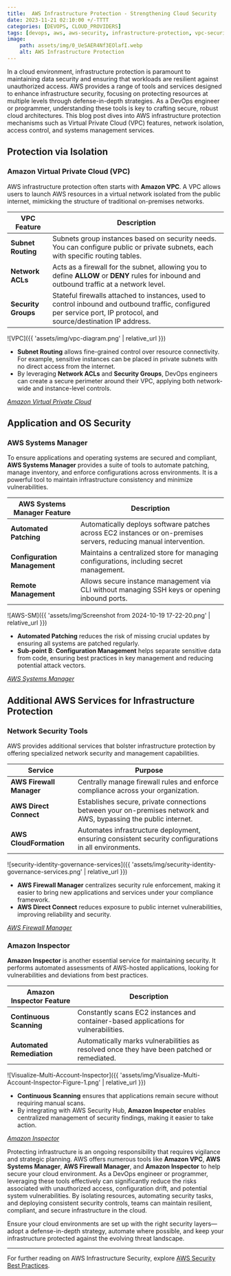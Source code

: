 ```yaml
---
title:  AWS Infrastructure Protection - Strengthening Cloud Security
date: 2023-11-21 02:10:00 +/-TTTT
categories: [DEVOPS, CLOUD_PROVIDERS]
tags: [devops, aws, aws-security, infrastructure-protection, vpc-security, security-groups, network-acl, aws-systems-manager, aws-firewall-manager, amazon-inspector]
image:
    path: assets/img/0_UeSAER4Nf3EOlafI.webp
    alt: AWS Infrastructure Protection 
---
```


In a cloud environment, infrastructure protection is paramount to maintaining data security and ensuring that workloads are resilient against unauthorized access. AWS provides a range of tools and services designed to enhance infrastructure security, focusing on protecting resources at multiple levels through defense-in-depth strategies. As a DevOps engineer or programmer, understanding these tools is key to crafting secure, robust cloud architectures. This blog post dives into AWS infrastructure protection mechanisms such as Virtual Private Cloud (VPC) features, network isolation, access control, and systems management services.

## Protection via Isolation

### Amazon Virtual Private Cloud (VPC)
AWS infrastructure protection often starts with **Amazon VPC**. A VPC allows users to launch AWS resources in a virtual network isolated from the public internet, mimicking the structure of traditional on-premises networks.

| VPC Feature       | Description                                                                                      |
|-------------------|--------------------------------------------------------------------------------------------------|
| **Subnet Routing** | Subnets group instances based on security needs. You can configure public or private subnets, each with specific routing tables. |
| **Network ACLs**  | Acts as a firewall for the subnet, allowing you to define **ALLOW** or **DENY** rules for inbound and outbound traffic at a network level. |
| **Security Groups** | Stateful firewalls attached to instances, used to control inbound and outbound traffic, configured per service port, IP protocol, and source/destination IP address. |

![VPC]({{ 'assets/img/vpc-diagram.png' | relative_url }})

- **Subnet Routing** allows fine-grained control over resource connectivity. For example, sensitive instances can be placed in private subnets with no direct access from the internet.
- By leveraging **Network ACLs** and **Security Groups**, DevOps engineers can create a secure perimeter around their VPC, applying both network-wide and instance-level controls.

*[Amazon Virtual Private Cloud](https://aws.amazon.com/vpc/)*

## Application and OS Security

### AWS Systems Manager
To ensure applications and operating systems are secured and compliant, **AWS Systems Manager** provides a suite of tools to automate patching, manage inventory, and enforce configurations across environments. It is a powerful tool to maintain infrastructure consistency and minimize vulnerabilities.

| AWS Systems Manager Feature        | Description                                                                                                     |
|------------------------------------|-----------------------------------------------------------------------------------------------------------------|
| **Automated Patching**             | Automatically deploys software patches across EC2 instances or on-premises servers, reducing manual intervention. |
| **Configuration Management**       | Maintains a centralized store for managing configurations, including secret management.                        |
| **Remote Management**              | Allows secure instance management via CLI without managing SSH keys or opening inbound ports.                  |

![AWS-SM]({{ 'assets/img/Screenshot from 2024-10-19 17-22-20.png' | relative_url }})

- **Automated Patching** reduces the risk of missing crucial updates by ensuring all systems are patched regularly.
- **Sub-point B**: **Configuration Management** helps separate sensitive data from code, ensuring best practices in key management and reducing potential attack vectors.

*[AWS Systems Manager](https://aws.amazon.com/systems-manager/)*

## Additional AWS Services for Infrastructure Protection

### Network Security Tools
AWS provides additional services that bolster infrastructure protection by offering specialized network security and management capabilities.

| Service                 | Purpose                                                                                                         |
|-------------------------|-----------------------------------------------------------------------------------------------------------------|
| **AWS Firewall Manager** | Centrally manage firewall rules and enforce compliance across your organization.                                |
| **AWS Direct Connect**  | Establishes secure, private connections between your on-premises network and AWS, bypassing the public internet. |
| **AWS CloudFormation**  | Automates infrastructure deployment, ensuring consistent security configurations in all environments.           |

![security-identity-governance-services]({{ 'assets/img/security-identity-governance-services.png' | relative_url }})

- **AWS Firewall Manager** centralizes security rule enforcement, making it easier to bring new applications and services under your compliance framework.
- **AWS Direct Connect** reduces exposure to public internet vulnerabilities, improving reliability and security.

*[AWS Firewall Manager](https://aws.amazon.com/firewall-manager/)*

### Amazon Inspector
**Amazon Inspector** is another essential service for maintaining security. It performs automated assessments of AWS-hosted applications, looking for vulnerabilities and deviations from best practices.

| Amazon Inspector Feature | Description                                                                                                     |
|--------------------------|-----------------------------------------------------------------------------------------------------------------|
| **Continuous Scanning**  | Constantly scans EC2 instances and container-based applications for vulnerabilities.                           |
| **Automated Remediation**| Automatically marks vulnerabilities as resolved once they have been patched or remediated.                    |

![Visualize-Multi-Account-Inspector]({{ 'assets/img/Visualize-Multi-Account-Inspector-Figure-1.png' | relative_url }})

- **Continuous Scanning** ensures that applications remain secure without requiring manual scans.
- By integrating with AWS Security Hub, **Amazon Inspector** enables centralized management of security findings, making it easier to take action.

*[Amazon Inspector](https://aws.amazon.com/inspector/)*

Protecting infrastructure is an ongoing responsibility that requires vigilance and strategic planning. AWS offers numerous tools like **Amazon VPC**, **AWS Systems Manager**, **AWS Firewall Manager**, and **Amazon Inspector** to help secure your cloud environment. As a DevOps engineer or programmer, leveraging these tools effectively can significantly reduce the risks associated with unauthorized access, configuration drift, and potential system vulnerabilities. By isolating resources, automating security tasks, and deploying consistent security controls, teams can maintain resilient, compliant, and secure infrastructure in the cloud.

Ensure your cloud environments are set up with the right security layers—adopt a defense-in-depth strategy, automate where possible, and keep your infrastructure protected against the evolving threat landscape.

---

For further reading on AWS Infrastructure Security, explore [AWS Security Best Practices](https://aws.amazon.com/security/).